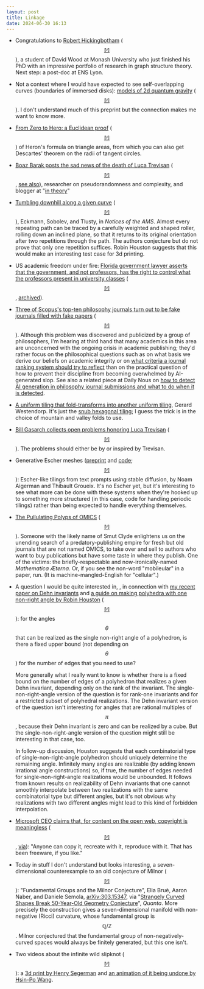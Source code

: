 ```yaml
---
layout: post
title: Linkage
date: 2024-06-30 16:13
---
```

* Congratulations to [Robert Hickingbotham](https://www.roberthickingbotham.com) <span style="white-space:nowrap">([$$\mathbb{M}$$](https://mathstodon.xyz/@DavidWood/112623253827219589)),</span> a student of David Wood at Monash University who just finished his PhD with an impressive portfolio of research in graph structure theory. Next step: a post-doc at ENS Lyon.

* Not a context where I would have expected to see self-overlapping curves (boundaries of immersed disks): [models of 2d quantum gravity](https://arxiv.org/abs/2406.06875) <span style="white-space:nowrap">([$$\mathbb{M}$$](https://mathstodon.xyz/@11011110/112633068579715710)).</span> I don't understand much of this preprint but the connection makes me want to know more.

* [From Zero to Hero: a Euclidean proof](https://aperiodical.com/2024/06/from-zero-to-hero-a-euclidean-proof/) <span style="white-space:nowrap">([$$\mathbb{M}$$](https://mathstodon.xyz/@aperiodical/112637387271758932))</span> of Heron's formula on triangle areas, from which you can also get Descartes' theorem on the radii of tangent circles.

* [Boaz Barak posts the sad news of the death of Luca Trevisan](https://windowsontheory.org/2024/06/19/luca-trevisan-1971-2024/) <span style="white-space:nowrap">([$$\mathbb{M}$$](https://mathstodon.xyz/@11011110/112644524788400815),</span> [see also](https://fediscience.org/@fortnow/11264)), researcher on pseudorandomness and complexity, and blogger at "[in theory](https://lucatrevisan.wordpress.com/)"

* [Tumbling downhill along
a given curve](https://www.ams.org/journals/notices/202406/rnoti-p740.pdf) <span style="white-space:nowrap">([$$\mathbb{M}$$](https://mathstodon.xyz/@robinhouston/112622544131537097)),</span> Eckmann, Sobolev, and Tlusty, in _Notices of the AMS_. Almost every repeating path can be traced by a carefully weighted and shaped roller, rolling down an inclined plane, so that it returns to its original orientation after two repetitions through the path. The authors conjecture but do not prove that only one repetition suffices. Robin Houston suggests that this would make an interesting test case for 3d printing.

* US academic freedom under fire: [Florida government lawyer asserts that the government, and not professors, has the right to control what the professors present in university classes](https://www.insidehighered.com/news/faculty-issues/academic-freedom/2024/06/21/fla-argues-it-could-stop-professors-criticizing) <span style="white-space:nowrap">([$$\mathbb{M}$$](https://mathstodon.xyz/@11011110/112655925326157552),</span> [archived](https://archive.is/FNLd3)).

* [Three of Scopus's top-ten philosophy journals turn out to be fake journals filled with fake papers](https://retractionwatch.com/2024/06/12/how-a-widely-used-ranking-system-ended-up-with-three-fake-journals-in-its-top-10-philosophy-list/) <span style="white-space:nowrap">([$$\mathbb{M}$$](https://mathstodon.xyz/@11011110/112662729485774355)).</span> Although this problem was discovered and publicized by a group of philosophers, I'm hearing at third hand that many academics in this area are unconcerned with the ongoing crisis in academic publishing; they'd rather focus on the philosophical questions such as on what basis we derive our beliefs on academic integrity or on [what criteria a journal ranking system should try to reflect](https://dailynous.com/2024/06/17/survey-what-makes-a-good-philosophy-journal/) than on the practical question of how to prevent their discipline from becoming overwhelmed by AI-generated slop. See also a related piece at Daily Nous on [how to detect AI generation in philosophy journal submissions and what to do when it is detected](https://dailynous.com/2024/06/24/ai-generated-content-and-academic-journals/).

* [A uniform tiling that fold-transforms into another uniform tiling](https://mathstodon.xyz/@GerardWestendorp/112667871402380573), Gerard Westendorp. It's just the [snub hexagonal tiling](https://en.wikipedia.org/wiki/Snub_trihexagonal_tiling); I guess the trick is in the choice of mountain and valley folds to use.

* [Bill Gasarch collects open problems honoring Luca Trevisan](https://blog.computationalcomplexity.org/2024/06/soliciting-open-problems-in-honore-of.html) <span style="white-space:nowrap">([$$\mathbb{M}$$](https://fediscience.org/@fortnow/112671871572890241)).</span> The problems should either be by or inspired by Trevisan.

*  Generative Escher meshes ([preprint](https://arxiv.org/abs/2309.14564) and [code](https://github.com/ThibaultGROUEIX/GenerativeEscherMeshes); <span style="white-space:nowrap">[$$\mathbb{M}$$](https://mathstodon.xyz/@11011110/112680450831905395)):</span> Escher-like tilings from text prompts using stable diffusion, by Noam Aigerman and Thibault Groueix. It's no Escher yet, but it's interesting to see what more can be done with these systems when they're hooked up to something more structured (in this case, code for handling periodic tilings) rather than being expected to handle everything themselves.

* [The Pullulating Polyps of OMICS](https://forbetterscience.com/2023/01/25/the-pullulating-polyps-of-omics/) <span style="white-space:nowrap">([$$\mathbb{M}$$](https://mathstodon.xyz/@11011110/112684280049379486)).</span> Someone with the likely name of Smut Clyde enlightens us on the unending search of a predatory-publishing empire for fresh but old journals that are not named OMICS, to take over and sell to authors who want to buy publications but have some taste in where they publish. One of the victims: the briefly-respectable and now-ironically-named _Mathematica Æterna_. Or, if you see the non-word "mobileular" in a paper, run. (It is machine-mangled-English for "cellular".)

* A question I would be quite interested in, , in connection with [my recent paper on Dehn invariants](https://doi.org/10.1007/s00454-023-00614-w) and [a guide on making polyhedra with one non-right angle by Robin Houston](https://mathstodon.xyz/@robinhouston/112678991030406129) <span style="white-space:nowrap">([$$\mathbb{M}$$](https://mathstodon.xyz/@11011110/112685188506726624)):</span> for the angles $$\theta$$ that can be realized as the single non-right angle of a polyhedron, is there a fixed upper bound (not depending on $$\theta$$) for the number of edges that you need to use?

  More generally what I really want to know is whether there is a fixed bound on the number of edges of a polyhedron that realizes a given Dehn invariant, depending only on the rank of the invariant. The single-non-right-angle version of the question is for rank-one invariants and for a restricted subset of polyhedral realizations. The Dehn invariant version of the question isn't interesting for angles that are rational multiples of $$\pi$$, because their Dehn invariant is zero and can be realized by a cube. But the single-non-right-angle version of the question might still be interesting in that case, too.

  In follow-up discussion, Houston suggests that each combinatorial type of single-non-right-angle polyhedron should uniquely determine the remaining angle.  Infinitely many angles are realizable (by adding known irrational angle constructions) so, if true, the number of edges needed for single-non-right-angle realizations would be unbounded. It follows from known results on realizability of Dehn invariants that one cannot smoothly interpolate between two realizations with the same combinatorial type but different angles, but it's not obvious why realizations with two different angles might lead to this kind of forbidden interpolation.

* [Microsoft CEO claims that, for content on the open web, copyright is meaningless](https://www.windowscentral.com/software-apps/ever-put-content-on-the-web-microsoft-says-that-its-okay-for-them-to-steal-it-because-its-freeware) <span style="white-space:nowrap">([$$\mathbb{M}$$](https://mathstodon.xyz/@11011110/112697064532523927),</span> [via](https://news.ycombinator.com/item?id=40826588)): "Anyone can copy it, recreate with it, reproduce with it. That has been freeware, if you like."

* Today in stuff I don't understand but looks interesting, a seven-dimensional counterexample to an old conjecture of Milnor <span style="white-space:nowrap">([$$\mathbb{M}$$](https://mathstodon.xyz/@11011110/112704362211960982)):</span> "Fundamental Groups and the Milnor Conjecture", Elia Bruè, Aaron Naber, and Daniele Semola, [arXiv:303.15347](https://arxiv.org/abs/2303.15347), via "[Strangely Curved Shapes Break 50-Year-Old Geometry Conjecture](https://www.quantamagazine.org/strangely-curved-shapes-break-50-year-old-geometry-conjecture-20240514/)", _Quanta_. More precisely the construction gives a seven-dimensional manifold with non-negative (Ricci) curvature, whose fundamental group is 
$$\mathbb{Q}/\mathbb{Z}$$. Milnor conjectured that the fundamental group of  non-negatively-curved spaces would always be finitely generated, but this one isn't.

* Two videos about the infinite wild slipknot <span style="white-space:nowrap">([$$\mathbb{M}$$](https://mathstodon.xyz/@henryseg/112504035634220152)):</span> a [3d print by Henry Segerman](https://www.youtube.com/watch?v=o7U3yvMF8Sw) and [an animation of it being undone by Hsin-Po Wang](https://www.desmos.com/3d/ng4mkltbi3).